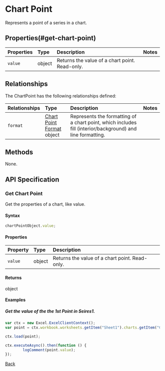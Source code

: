 # Chart Point
Represents a point of a series in a chart.

## Properties(#get-chart-point)
| Properties    | Type    |Description|Notes |
|:-----------------|:--------|:----------|:-----|
| `value`          | object | Returns the value of a chart point. Read-only.

## Relationships
The ChartPoint has the following relationships defined:

| Relationships    | Type    |Description|Notes |
|:-----------------|:--------|:----------|:-----|
| `format`          |[Chart Point Format](chartPointFormat.md) object | Represents the formatting of a chart point, which includes fill (interior/background) and line formatting.

## Methods
None.


## API Specification

### Get Chart Point
Get the properties of a chart, like value.

#### Syntax

```js
chartPointObject.value;
```

#### Properties

| Property         | Type    |Description|
|:-----------------|:--------|:----------|
|`value`          |object| Returns the value of a chart point. Read-only. |

#### Returns
object

#### Examples

##### Get the value of the the 1st Point in Seires1.

```js
var ctx = new Excel.ExcelClientContext();
var point = ctx.workbook.worksheets.getItem("Sheet1").charts.getItem("Chart1").series.getItemAt(0).points.getItemAt(0);	

ctx.load(point);

ctx.executeAsync().then(function () {
		logComment(point.value);
});
```
[Back](#properties)